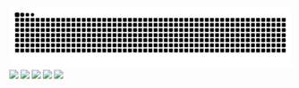 ![](https://raw.githubusercontent.com/TatsuyaM2667/TatsuyaM2667/output/github-contribution-grid-snake.svg)
![](http://github-profile-summary-cards.vercel.app/api/cards/profile-details?username=TatsuyaM2667&theme=nightowl)
![](http://github-profile-summary-cards.vercel.app/api/cards/most-commit-language?username=TatsuyaM2667&theme=nightowl)
![](http://github-profile-summary-cards.vercel.app/api/cards/repos-per-language?username=TatsuyaM2667&theme=nightowl)
![](http://github-profile-summary-cards.vercel.app/api/cards/productive-time?username=TatsuyaM2667&theme=nightowl&utcOffset=8)
![](http://github-profile-summary-cards.vercel.app/api/cards/stats?username=TatsuyaM2667&theme=nightowl)

<!---
TatsuyaM2667/TatsuyaM2667 is a ✨ special ✨ repository because its `README.md` (this file) appears on your GitHub profile.
You can click the Preview link to take a look at your changes.
--->
